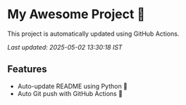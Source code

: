 # My Awesome Project 🚀

This project is automatically updated using GitHub Actions.

_Last updated: 2025-05-02 13:30:18 IST_

## Features
- Auto-update README using Python 🐍
- Auto Git push with GitHub Actions 🤖
